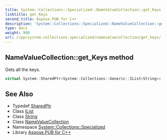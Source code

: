 ```yaml
---
title: System::Collections::Specialized::NameValueCollection::get_Keys method
linktitle: get_Keys
second_title: Aspose.PUB for C++
description: 'System::Collections::Specialized::NameValueCollection::get_Keys method. Gets all the keys in C++.'
type: docs
weight: 900
url: /cpp/system.collections.specialized/namevaluecollection/get_keys/
---
```

## NameValueCollection::get_Keys method


Gets all the keys.

```cpp
virtual System::SharedPtr<System::Collections::Generic::IList<String>> System::Collections::Specialized::NameValueCollection::get_Keys()
```

## See Also

* Typedef [SharedPtr](../../../system/sharedptr/)
* Class [IList](../../../system.collections.generic/ilist/)
* Class [String](../../../system/string/)
* Class [NameValueCollection](../)
* Namespace [System::Collections::Specialized](../../)
* Library [Aspose.PUB for C++](../../../)
